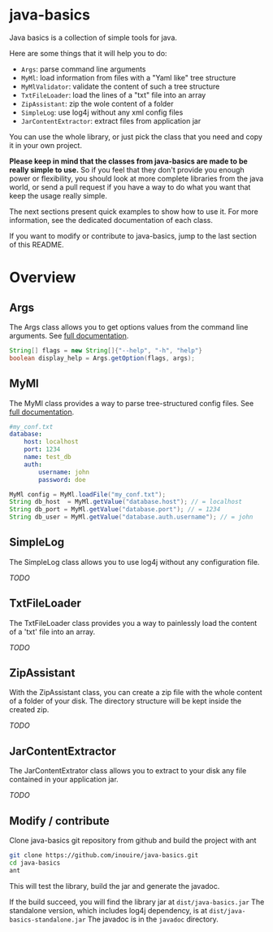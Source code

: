 java-basics
===========

Java basics is a collection of simple tools for java.

Here are some things that it will help you to do:
- `Args`: parse command line arguments
- `MyMl`: load information from files with a "Yaml like" tree structure
- `MyMlValidator`: validate the content of such a tree structure
- `TxtFileLoader`: load the lines of a "txt" file into an array
- `ZipAssistant`: zip the wole content of a folder
- `SimpleLog`: use log4j without any xml config files
- `JarContentExtractor`: extract files from application jar

You can use the whole library, or just pick the class that you need and copy it in your own project.

**Please keep in mind that the classes from java-basics are made to be really simple to use.**
So if you feel that they don't provide you enough power or flexibility, you should look at more complete libraries from the java world, or send a pull request if you have a way to do what you want that keep the usage really simple.

The next sections present quick examples to show how to use it. For more information, see the dedicated documentation of each class.

If you want to modify or contribute to java-basics, jump to the last section of this README.

# Overview

## Args

The Args class allows you to get options values from the command line arguments. See [full documentation](./doc/Args.md).

```java
String[] flags = new String[]{"--help", "-h", "help"}
boolean display_help = Args.getOption(flags, args);
```

## MyMl

The MyMl class provides a way to parse tree-structured config files. See [full documentation](./doc/MyMl.md).

```YAML
#my_conf.txt
database:
    host: localhost
    port: 1234
    name: test_db
    auth:
        username: john
        password: doe
```

```java
MyMl config = MyMl.loadFile("my_conf.txt");
String db_host  = MyMl.getValue("database.host"); // = localhost
String db_port = MyMl.getValue("database.port"); // = 1234
String db_user = MyMl.getValue("database.auth.username"); // = john
```

## SimpleLog

The SimpleLog class allows you to use log4j without any configuration file.

*TODO*

## TxtFileLoader

The TxtFileLoader class provides you a way to painlessly load the content of a 'txt' file into an array. 

*TODO*

## ZipAssistant

With the ZipAssistant class, you can create a zip file with the whole content of a folder of your disk. The directory structure will be kept inside the created zip.

*TODO*

## JarContentExtractor

The JarContentExtrator class allows you to extract to your disk any file contained in your application jar.

*TODO*

## Modify / contribute

Clone java-basics git repository from github and build the project with ant
``` bash
git clone https://github.com/inouire/java-basics.git
cd java-basics
ant
```

This will test the library, build the jar and generate the javadoc.

If the build succeed, you will find the library jar at `dist/java-basics.jar`
The standalone version, which includes log4j dependency, is at `dist/java-basics-standalone.jar` 
The javadoc is in the `javadoc` directory.
